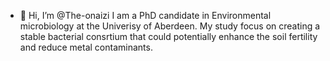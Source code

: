 - 👋 Hi, I’m @The-onaizi
I am a PhD candidate in Environmental microbiology at the Univerisy of Aberdeen. 
My study focus on creating a stable bacterial consrtium that could potentially enhance the soil fertility and reduce metal contaminants. 

<!---
The-onaizi/The-onaizi : Most files in this repesiotory are R codes created by me. I am still a beginner at coding in general, 
so if you have any advice or you have liked my work please let me know! 
All the best;
THNAYAN ALONAIZI
--->
